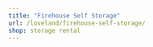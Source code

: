 ```yaml
---
title: "Firehouse Self Storage"
url: /loveland/firehouse-self-storage/
shop: storage rental
---
```


